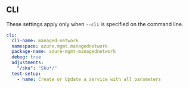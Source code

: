 ## CLI

These settings apply only when `--cli` is specified on the command line.

``` yaml $(cli)
cli:
  cli-name: managed-network
  namespace: azure.mgmt.managednetwork
  package-name: azure-mgmt-managednetwork
  debug: true
  adjustments:
    "/sku": "Sku*/"
  test-setup:
    - name: Create or Update a service with all parameters
```
